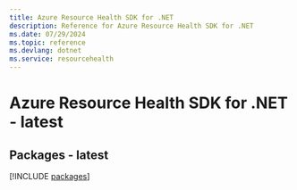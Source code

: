 ```yaml
---
title: Azure Resource Health SDK for .NET
description: Reference for Azure Resource Health SDK for .NET
ms.date: 07/29/2024
ms.topic: reference
ms.devlang: dotnet
ms.service: resourcehealth
---
```

# Azure Resource Health SDK for .NET - latest
## Packages - latest
[!INCLUDE [packages](resource-health-index.md)]